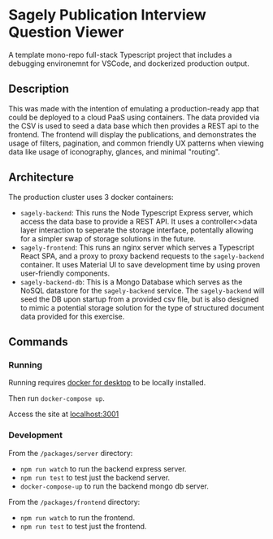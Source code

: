 # Sagely Publication Interview Question Viewer

A template mono-repo full-stack Typescript project that includes a debugging environemnt for VSCode, and dockerized production output.

## Description

This was made with the intention of emulating a production-ready app that could be deployed to a cloud PaaS using containers. The data provided via the CSV is used to seed
a data base which then provides a REST api to the frontend. The frontend will display the publications,
and demonstrates the usage of filters, pagination, and common friendly UX patterns when viewing data like usage of iconography,
glances, and minimal "routing".

## Architecture

The production cluster uses 3 docker containers:

* `sagely-backend`: This runs the Node Typescript Express server, which access the data base to provide a REST API. It uses a controller<>data layer interaction to seperate the storage interface, potentally allowing for a simpler swap of storage solutions in the future.
* `sagely-frontend`: This runs an nginx server which serves a Typescript React SPA, and a proxy to proxy backend requests to the `sagely-backend` container. It uses Material UI to save development time by using proven user-friendly components.
* `sagely-backend-db`: This is a Mongo Database which serves as the NoSQL datastore for the `sagely-backend` service. The `sagely-backend` will seed the DB upon startup from a provided csv file, but is also designed to mimic a potential storage solution for the type of structured document data provided for this exercise.

## Commands

### Running

Running requires [docker for desktop](https://docs.docker.com/get-docker/) to be locally installed.

Then run `docker-compose up`.

Access the site at [localhost:3001](http://localhost:3001)

### Development

From the `/packages/server` directory:

* `npm run watch` to run the backend express server.
* `npm run test` to test just the backend server.
* `docker-compose-up` to run the backend mongo db server.

From the `/packages/frontend` directory:

* `npm run watch` to run the frontend.
* `npm run test` to test just the frontend.

